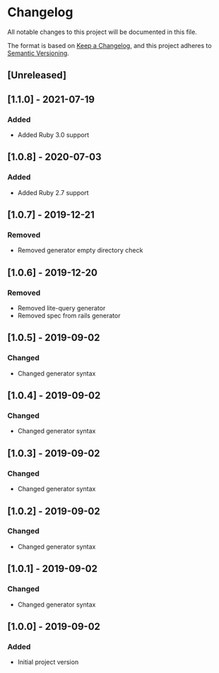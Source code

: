 # Changelog
All notable changes to this project will be documented in this file.

The format is based on [Keep a Changelog](https://keepachangelog.com/en/1.0.0/),
and this project adheres to [Semantic Versioning](https://semver.org/spec/v2.0.0.html).

## [Unreleased]

## [1.1.0] - 2021-07-19
### Added
- Added Ruby 3.0 support

## [1.0.8] - 2020-07-03
### Added
- Added Ruby 2.7 support

## [1.0.7] - 2019-12-21
### Removed
- Removed generator empty directory check

## [1.0.6] - 2019-12-20
### Removed
- Removed lite-query generator
- Removed spec from rails generator

## [1.0.5] - 2019-09-02
### Changed
- Changed generator syntax

## [1.0.4] - 2019-09-02
### Changed
- Changed generator syntax

## [1.0.3] - 2019-09-02
### Changed
- Changed generator syntax

## [1.0.2] - 2019-09-02
### Changed
- Changed generator syntax

## [1.0.1] - 2019-09-02
### Changed
- Changed generator syntax

## [1.0.0] - 2019-09-02
### Added
- Initial project version
